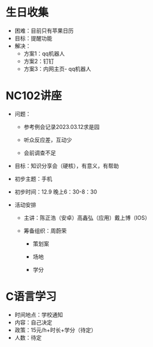 # 生日收集

- 困难：目前只有苹果日历
- 目标：提醒功能
- 解决：
  - 方案1：qq机器人
  - 方案2：钉钉
  - 方案3：内网主页- qq机器人

# NC102讲座

- 问题：

  - 参考例会记录2023.03.12求是园
  - 听众反应差，互动少

  - 会前调查不足

- 目标：知识分享会（硬核），有意义，有帮助

- 初步主题：手机

- 初步时间：12.9 晚上6：30-8：30

- 活动安排

  - 主讲：陈正浩（安卓）高鑫弘（应用）戴上博（IOS）

  - 筹备组织：周蔚荣

    - 策划案

    - 场地

    - 学分

# C语言学习

- 时间地点：学校通知
- 内容：自己决定
- 政策：15元/h+时长+学分（待定）
- 人数：待定
